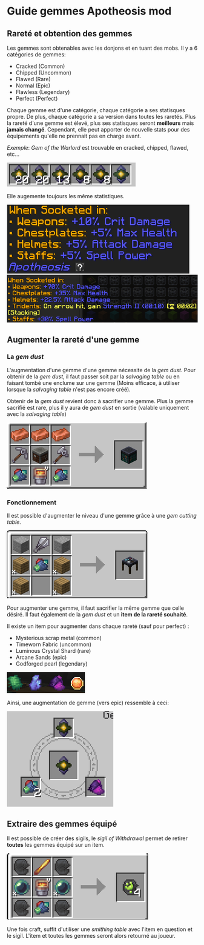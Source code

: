 # Guide gemmes Apotheosis mod

## Rareté et obtention des gemmes

Les gemmes sont obtenables avec les donjons et en tuant des mobs. Il y a 6 catégories de gemmes: 
- Cracked (Common) 
- Chipped (Uncommon) 
- Flawed (Rare)
- Normal (Epic)
- Flawless (Legendary)
- Perfect (Perfect)

Chaque gemme est d'une catégorie, chaque catégorie a ses statisques propre. De plus, chaque catégorie a sa version dans toutes les raretés.
Plus la rareté d'une gemme est élevé, plus ses statisques seront **meilleurs** mais **jamais changé**. 
Cependant, elle peut apporter de nouvelle stats pour des équipements qu'elle ne prennait pas en charge avant.

*Exemple*:
*Gem of the Warlord* est trouvable en cracked, chipped, flawed, etc...

![Différentes rareté de la Gem of the Warlord](assets/image.png)

Elle augemente toujours les même statistiques.

![Bonus de la cracked](assets/image-1.png)
![Bonus de la perfect](assets/image-2.png)

## Augmenter la rareté d'une gemme

### La *gem dust*
L'augmentation d'une gemme d'une gemme nécessite de la *gem dust*. 
Pour obtenir de la *gem dust*, il faut passer soit par la *salvaging table* ou en faisant tombé une enclume sur une gemme (Moins efficace, à utiliser lorsque la *salvaging table* n'est pas encore créé). 

Obtenir de la *gem dust* revient donc à sacrifier une gemme. Plus la gemme sacrifié est rare, plus il y aura de *gem dust* en sortie (valable uniquement avec la *salvaging table*)

![Craft de salvaging table](assets/image-4.png)

### Fonctionnement
Il est possible d'augmenter le niveau d'une gemme grâce à une *gem cutting table*. 

![Craft de la gem cutting table](assets/image-3.png)

Pour augmenter une gemme, il faut sacrifier la même gemme que celle désiré. Il faut également de la *gem dust* et un **item de la rareté souhaité**.

Il existe un item pour augmenter dans chaque rareté (sauf pour perfect) :
- Mysterious scrap metal (common)
- Timeworn Fabric (uncommon)
- Luminous Crystal Shard (rare)
- Arcane Sands (epic)
- Godforged pearl (legendary)

![Item de rareté](assets/image-5.png)

Ainsi, une augmentation de gemme (vers epic) ressemble à ceci:
 
![Exemple d'augementation](assets/image-6.png)

## Extraire des gemmes équipé

Il est possible de créer des sigils, le *sigil of Withdrawal* permet de retirer **toutes** les gemmes équipé sur un item. 

![alt text](assets/image-7.png)

Une fois craft, suffit d'utiliser une *smithing table* avec l'item en question et le sigil. L'item et toutes les gemmes seront alors retourné au joueur.
